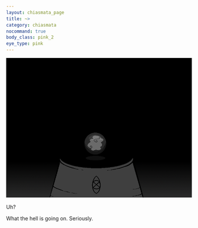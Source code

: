 ```yaml
---
layout: chiasmata_page
title: ~>
category: chiasmata
nocommand: true
body_class: pink_2
eye_type: pink
---
```


![162](/chiasmata/images/narrative/161.png)

Uh?

What the hell is going on. Seriously.
